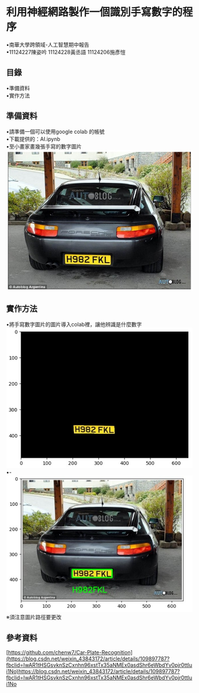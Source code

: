 # 利用神經網路製作一個識別手寫數字的程序
•南華大學跨領域-人工智慧期中報告   
•11124227陳姿吟 11124228黃丞語 11124206施彥愷   
## 目錄   
•準備資料   
•實作方法   
## 準備資料    
•請準備一個可以使用google colab 的帳號   
•下載提供的：AI.ipynb  
•至小畫家畫幾張手寫的數字圖片  
![image](https://github.com/WuShuo02746480/license-plate/blob/main/test.jpg)

## 實作方法   
•將手寫數字圖片的圖片導入colab裡，讓他辨識是什麼數字  
![image](https://github.com/WuShuo02746480/license-plate/blob/main/image.jpg)  
•-  
![image](https://github.com/WuShuo02746480/license-plate/blob/main/result.jpg)  
※須注意圖片路徑要更改  
## 參考資料
[https://github.com/chenw7/Car-Plate-Recognition](https://blog.csdn.net/weixin_43843172/article/details/109897787?fbclid=IwAR1tHSGsvknSzCxnhn96xstTx35aNMEx0asdShr6eWbdYv0pjr0ttlui1No)https://blog.csdn.net/weixin_43843172/article/details/109897787?fbclid=IwAR1tHSGsvknSzCxnhn96xstTx35aNMEx0asdShr6eWbdYv0pjr0ttlui1No
